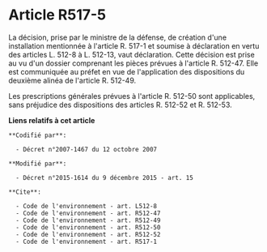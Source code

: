 # Article R517-5

La décision, prise par le ministre de la défense, de création d'une installation mentionnée à l'article R. 517-1 et soumise à
déclaration en vertu des articles L. 512-8 à L. 512-13, vaut déclaration. Cette décision est prise au vu d'un dossier
comprenant les pièces prévues à l'article R. 512-47. Elle est communiquée au préfet en vue de l'application des dispositions
du deuxième alinéa de l'article R. 512-49. 

Les prescriptions générales prévues à l'article R. 512-50 sont applicables,            sans préjudice des dispositions des
articles R. 512-52 et R. 512-53.

**Liens relatifs à cet article**

	**Codifié par**:

	  - Décret n°2007-1467 du 12 octobre 2007

	**Modifié par**:

	  - Décret n°2015-1614 du 9 décembre 2015 - art. 15

	**Cite**:

	  - Code de l'environnement - art. L512-8
	  - Code de l'environnement - art. R512-47
	  - Code de l'environnement - art. R512-49
	  - Code de l'environnement - art. R512-50
	  - Code de l'environnement - art. R512-52
	  - Code de l'environnement - art. R517-1
